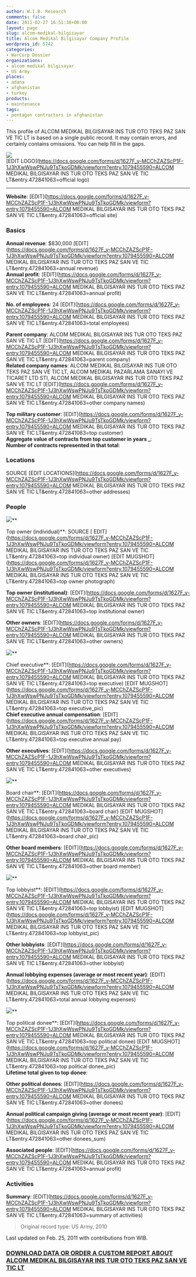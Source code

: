 ```yaml
---
author: W.I.B. Research
comments: false
date: 2011-02-27 16:51:38+00:00
layout: page
slug: alcom-medikal-bilgisayar
title: Alcom Medikal Bilgisayar Company Profile
wordpress_id: 5742
categories:
- WarCorp Dossier
organizations:
- alcom medikal bilgisayar
- US Army
places:
- adana
- afghanistan
- turkey
products:
- maintenance
tags:
- pentagon contractors in afghanistan
---
```


This profile of ALCOM MEDIKAL BILGISAYAR INS TUR OTO TEKS PAZ SAN VE TIC LT is based on a single public record. It may contain errors, and certainly contains omissions. You can help fill in the gaps.

<!-- more -->

![](/images/thecorporationlogo.jpg)   
[EDIT LOGO](https://docs.google.com/forms/d/1627F_y-MCChZAZScP1F-1J3hXwWswPNJu9TsTkoGDMk/viewform?entry.1079455590=ALCOM MEDIKAL BILGISAYAR INS TUR OTO TEKS PAZ SAN VE TIC LT&entry.472841063=official logo)

  


* * *

**Website**: []() [EDIT](https://docs.google.com/forms/d/1627F_y-MCChZAZScP1F-1J3hXwWswPNJu9TsTkoGDMk/viewform?entry.1079455590=ALCOM MEDIKAL BILGISAYAR INS TUR OTO TEKS PAZ SAN VE TIC LT&entry.472841063=official site)

### Basics

**Annual revenue**: $830,000  [EDIT](https://docs.google.com/forms/d/1627F_y-MCChZAZScP1F-1J3hXwWswPNJu9TsTkoGDMk/viewform?entry.1079455590=ALCOM MEDIKAL BILGISAYAR INS TUR OTO TEKS PAZ SAN VE TIC LT&entry.472841063=annual revenue)  
**Annual profit**:   [EDIT](https://docs.google.com/forms/d/1627F_y-MCChZAZScP1F-1J3hXwWswPNJu9TsTkoGDMk/viewform?entry.1079455590=ALCOM MEDIKAL BILGISAYAR INS TUR OTO TEKS PAZ SAN VE TIC LT&entry.472841063=annual profit)

**No. of employees**: 24  [EDIT](https://docs.google.com/forms/d/1627F_y-MCChZAZScP1F-1J3hXwWswPNJu9TsTkoGDMk/viewform?entry.1079455590=ALCOM MEDIKAL BILGISAYAR INS TUR OTO TEKS PAZ SAN VE TIC LT&entry.472841063=total employees)

**Parent company**: ALCOM MEDIKAL BILGISAYAR INS TUR OTO TEKS PAZ SAN VE TIC LT [EDIT](https://docs.google.com/forms/d/1627F_y-MCChZAZScP1F-1J3hXwWswPNJu9TsTkoGDMk/viewform?entry.1079455590=ALCOM MEDIKAL BILGISAYAR INS TUR OTO TEKS PAZ SAN VE TIC LT&entry.472841063=parent company)  
**Related company names**: ALCOM MEDIKAL BILGISAYAR INS TUR OTO TEKS PAZ SAN VE TIC LT, ALCOM MEDIKAL PAZARLAMA SANAYI VE TICARET LTD STI, ALCOM MEDIKAL BILGISAYAR INS TUR OTO TEKS PAZ SAN VE TIC LT [EDIT](https://docs.google.com/forms/d/1627F_y-MCChZAZScP1F-1J3hXwWswPNJu9TsTkoGDMk/viewform?entry.1079455590=ALCOM MEDIKAL BILGISAYAR INS TUR OTO TEKS PAZ SAN VE TIC LT&entry.472841063=other company names)

**Top military customer**:  [EDIT](https://docs.google.com/forms/d/1627F_y-MCChZAZScP1F-1J3hXwWswPNJu9TsTkoGDMk/viewform?entry.1079455590=ALCOM MEDIKAL BILGISAYAR INS TUR OTO TEKS PAZ SAN VE TIC LT&entry.472841063=top customer)  
**Aggregate value of contracts from top customer in years _**:   
**Number of contracts represented in that total**:   


### Locations

SOURCE [EDIT LOCATIONS](https://docs.google.com/forms/d/1627F_y-MCChZAZScP1F-1J3hXwWswPNJu9TsTkoGDMk/viewform?entry.1079455590=ALCOM MEDIKAL BILGISAYAR INS TUR OTO TEKS PAZ SAN VE TIC LT&entry.472841063=other addresses)

 

### People

 

![](/images/emptysuit.jpg)**

Top owner (individual)**:  SOURCE [ EDIT](https://docs.google.com/forms/d/1627F_y-MCChZAZScP1F-1J3hXwWswPNJu9TsTkoGDMk/viewform?entry.1079455590=ALCOM MEDIKAL BILGISAYAR INS TUR OTO TEKS PAZ SAN VE TIC LT&entry.472841063=top individual owner) [EDIT MUGSHOT](https://docs.google.com/forms/d/1627F_y-MCChZAZScP1F-1J3hXwWswPNJu9TsTkoGDMk/viewform?entry.1079455590=ALCOM MEDIKAL BILGISAYAR INS TUR OTO TEKS PAZ SAN VE TIC LT&entry.472841063=top owner photograph)

**Top owner (institutional)**:  [EDIT](https://docs.google.com/forms/d/1627F_y-MCChZAZScP1F-1J3hXwWswPNJu9TsTkoGDMk/viewform?entry.1079455590=ALCOM MEDIKAL BILGISAYAR INS TUR OTO TEKS PAZ SAN VE TIC LT&entry.472841063=top institutional owner)

**Other owners**:  [EDIT](https://docs.google.com/forms/d/1627F_y-MCChZAZScP1F-1J3hXwWswPNJu9TsTkoGDMk/viewform?entry.1079455590=ALCOM MEDIKAL BILGISAYAR INS TUR OTO TEKS PAZ SAN VE TIC LT&entry.472841063=other owners)

![](/images/emptysuit.jpg)**

Chief executive**:  [EDIT](https://docs.google.com/forms/d/1627F_y-MCChZAZScP1F-1J3hXwWswPNJu9TsTkoGDMk/viewform?entry.1079455590=ALCOM MEDIKAL BILGISAYAR INS TUR OTO TEKS PAZ SAN VE TIC LT&entry.472841063=top executive) [EDIT MUGSHOT](https://docs.google.com/forms/d/1627F_y-MCChZAZScP1F-1J3hXwWswPNJu9TsTkoGDMk/viewform?entry.1079455590=ALCOM MEDIKAL BILGISAYAR INS TUR OTO TEKS PAZ SAN VE TIC LT&entry.472841063=top executive_pic)  
**Chief executive annual compensation**:   [EDIT](https://docs.google.com/forms/d/1627F_y-MCChZAZScP1F-1J3hXwWswPNJu9TsTkoGDMk/viewform?entry.1079455590=ALCOM MEDIKAL BILGISAYAR INS TUR OTO TEKS PAZ SAN VE TIC LT&entry.472841063=top executive annual pay)

**Other executives**:  [EDIT](https://docs.google.com/forms/d/1627F_y-MCChZAZScP1F-1J3hXwWswPNJu9TsTkoGDMk/viewform?entry.1079455590=ALCOM MEDIKAL BILGISAYAR INS TUR OTO TEKS PAZ SAN VE TIC LT&entry.472841063=other executives)

![](/images/emptysuit.jpg)**

Board chair**:  [EDIT](https://docs.google.com/forms/d/1627F_y-MCChZAZScP1F-1J3hXwWswPNJu9TsTkoGDMk/viewform?entry.1079455590=ALCOM MEDIKAL BILGISAYAR INS TUR OTO TEKS PAZ SAN VE TIC LT&entry.472841063=board chair) [EDIT MUGSHOT](https://docs.google.com/forms/d/1627F_y-MCChZAZScP1F-1J3hXwWswPNJu9TsTkoGDMk/viewform?entry.1079455590=ALCOM MEDIKAL BILGISAYAR INS TUR OTO TEKS PAZ SAN VE TIC LT&entry.472841063=board chair_pic)

**Other board members**:  [EDIT](https://docs.google.com/forms/d/1627F_y-MCChZAZScP1F-1J3hXwWswPNJu9TsTkoGDMk/viewform?entry.1079455590=ALCOM MEDIKAL BILGISAYAR INS TUR OTO TEKS PAZ SAN VE TIC LT&entry.472841063=other board member)

![](/images/emptysuit.jpg)**

Top lobbyist**:  [EDIT](https://docs.google.com/forms/d/1627F_y-MCChZAZScP1F-1J3hXwWswPNJu9TsTkoGDMk/viewform?entry.1079455590=ALCOM MEDIKAL BILGISAYAR INS TUR OTO TEKS PAZ SAN VE TIC LT&entry.472841063=top lobbyist) [EDIT MUGSHOT](https://docs.google.com/forms/d/1627F_y-MCChZAZScP1F-1J3hXwWswPNJu9TsTkoGDMk/viewform?entry.1079455590=ALCOM MEDIKAL BILGISAYAR INS TUR OTO TEKS PAZ SAN VE TIC LT&entry.472841063=top lobbyist_pic)

**Other lobbyists**:  [EDIT](https://docs.google.com/forms/d/1627F_y-MCChZAZScP1F-1J3hXwWswPNJu9TsTkoGDMk/viewform?entry.1079455590=ALCOM MEDIKAL BILGISAYAR INS TUR OTO TEKS PAZ SAN VE TIC LT&entry.472841063=other lobbyist)

**Annual lobbying expenses (average or most recent year)**:   [EDIT](https://docs.google.com/forms/d/1627F_y-MCChZAZScP1F-1J3hXwWswPNJu9TsTkoGDMk/viewform?entry.1079455590=ALCOM MEDIKAL BILGISAYAR INS TUR OTO TEKS PAZ SAN VE TIC LT&entry.472841063=total annual lobbying expenses)

![](/images/emptysuit.jpg)**

Top political donee**:  [EDIT](https://docs.google.com/forms/d/1627F_y-MCChZAZScP1F-1J3hXwWswPNJu9TsTkoGDMk/viewform?entry.1079455590=ALCOM MEDIKAL BILGISAYAR INS TUR OTO TEKS PAZ SAN VE TIC LT&entry.472841063=top political donee) [EDIT MUGSHOT](https://docs.google.com/forms/d/1627F_y-MCChZAZScP1F-1J3hXwWswPNJu9TsTkoGDMk/viewform?entry.1079455590=ALCOM MEDIKAL BILGISAYAR INS TUR OTO TEKS PAZ SAN VE TIC LT&entry.472841063=top political donee_pic)  
**Lifetime total given to top donee**:  

**Other political donees**:  [EDIT](https://docs.google.com/forms/d/1627F_y-MCChZAZScP1F-1J3hXwWswPNJu9TsTkoGDMk/viewform?entry.1079455590=ALCOM MEDIKAL BILGISAYAR INS TUR OTO TEKS PAZ SAN VE TIC LT&entry.472841063=other donees)

**Annual political campaign giving (average or most recent year)**:   [EDIT](https://docs.google.com/forms/d/1627F_y-MCChZAZScP1F-1J3hXwWswPNJu9TsTkoGDMk/viewform?entry.1079455590=ALCOM MEDIKAL BILGISAYAR INS TUR OTO TEKS PAZ SAN VE TIC LT&entry.472841063=other donees_sum)

**Associated people**:   [EDIT](https://docs.google.com/forms/d/1627F_y-MCChZAZScP1F-1J3hXwWswPNJu9TsTkoGDMk/viewform?entry.1079455590=ALCOM MEDIKAL BILGISAYAR INS TUR OTO TEKS PAZ SAN VE TIC LT&entry.472841063=annual profit)

### Activities

**Summary**:  [EDIT](https://docs.google.com/forms/d/1627F_y-MCChZAZScP1F-1J3hXwWswPNJu9TsTkoGDMk/viewform?entry.1079455590=ALCOM MEDIKAL BILGISAYAR INS TUR OTO TEKS PAZ SAN VE TIC LT&entry.472841063=summary of activities)

> Original record type: US Army, 2010

Last updated on Feb. 25, 2011 with contributions from WIB.

### [DOWNLOAD DATA OR ORDER A CUSTOM REPORT ABOUT ALCOM MEDIKAL BILGISAYAR INS TUR OTO TEKS PAZ SAN VE TIC LT](https://docs.google.com/forms/d/1EhPGClcSnLWEdy0nofZsgmeX7Bztc5p13_rYSuKPFHw/viewform?entry.249816489=)

  

